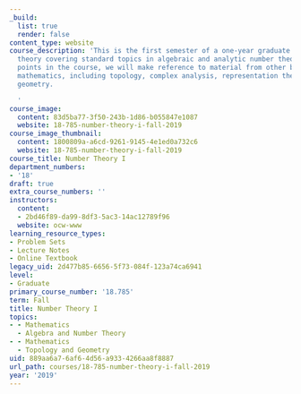 ```yaml
---
_build:
  list: true
  render: false
content_type: website
course_description: 'This is the first semester of a one-year graduate course in number
  theory covering standard topics in algebraic and analytic number theory. At various
  points in the course, we will make reference to material from other branches of
  mathematics, including topology, complex analysis, representation theory, and algebraic
  geometry.

  '
course_image:
  content: 83d5ba77-3f50-243b-1d86-b055847e1087
  website: 18-785-number-theory-i-fall-2019
course_image_thumbnail:
  content: 1800809a-a6cd-9261-9145-4e1ed0a732c6
  website: 18-785-number-theory-i-fall-2019
course_title: Number Theory I
department_numbers:
- '18'
draft: true
extra_course_numbers: ''
instructors:
  content:
  - 2bd46f89-da99-8df3-5ac3-14ac12789f96
  website: ocw-www
learning_resource_types:
- Problem Sets
- Lecture Notes
- Online Textbook
legacy_uid: 2d477b85-6656-5f73-084f-123a74ca6941
level:
- Graduate
primary_course_number: '18.785'
term: Fall
title: Number Theory I
topics:
- - Mathematics
  - Algebra and Number Theory
- - Mathematics
  - Topology and Geometry
uid: 889aa6a7-6af6-4d56-a933-4266aa8f8887
url_path: courses/18-785-number-theory-i-fall-2019
year: '2019'
---
```

